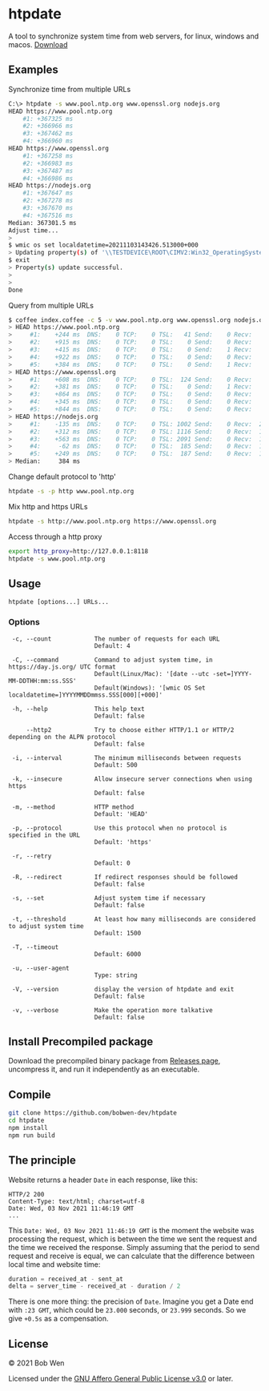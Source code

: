# htpdate

A tool to synchronize system time from web servers, for linux, windows and macos. [Download](https://github.com/bobwen-dev/htpdate/releases)

## Examples

Synchronize time from multiple URLs

```bash
C:\> htpdate -s www.pool.ntp.org www.openssl.org nodejs.org
HEAD https://www.pool.ntp.org
    #1: +367325 ms
    #2: +366966 ms
    #3: +367462 ms
    #4: +366960 ms
HEAD https://www.openssl.org
    #1: +367258 ms
    #2: +366983 ms
    #3: +367487 ms
    #4: +366986 ms
HEAD https://nodejs.org
    #1: +367647 ms
    #2: +367278 ms
    #3: +367670 ms
    #4: +367516 ms
Median: 367301.5 ms
Adjust time...
>
$ wmic os set localdatetime=20211103143426.513000+000
> Updating property(s) of '\\TESTDEVICE\ROOT\CIMV2:Win32_OperatingSystem=@'
$ exit
> Property(s) update successful.
>
>
Done
```

Query from multiple URLs

```bash
$ coffee index.coffee -c 5 -v www.pool.ntp.org www.openssl.org nodejs.org
> HEAD https://www.pool.ntp.org
>     #1:    +244 ms  DNS:    0 TCP:    0 TSL:   41 Send:    0 Recv:   76
>     #2:    +915 ms  DNS:    0 TCP:    0 TSL:    0 Send:    0 Recv:   77
>     #3:    +415 ms  DNS:    0 TCP:    0 TSL:    0 Send:    1 Recv:   75
>     #4:    +922 ms  DNS:    0 TCP:    0 TSL:    0 Send:    0 Recv:   62
>     #5:    +384 ms  DNS:    0 TCP:    0 TSL:    0 Send:    1 Recv:   75
> HEAD https://www.openssl.org
>     #1:    +608 ms  DNS:    0 TCP:    0 TSL:  124 Send:    0 Recv:   57
>     #2:    +381 ms  DNS:    0 TCP:    0 TSL:    0 Send:    1 Recv:   58
>     #3:    +864 ms  DNS:    0 TCP:    0 TSL:    0 Send:    0 Recv:   61
>     #4:    +345 ms  DNS:    0 TCP:    0 TSL:    0 Send:    0 Recv:   63
>     #5:    +844 ms  DNS:    0 TCP:    0 TSL:    0 Send:    0 Recv:   56
> HEAD https://nodejs.org
>     #1:    -135 ms  DNS:    0 TCP:    0 TSL: 1002 Send:    0 Recv:  202
>     #2:    +312 ms  DNS:    0 TCP:    0 TSL: 1116 Send:    0 Recv:  193
>     #3:    +563 ms  DNS:    0 TCP:    0 TSL: 2091 Send:    0 Recv:  193
>     #4:     -62 ms  DNS:    0 TCP:    0 TSL:  185 Send:    0 Recv:  189
>     #5:    +249 ms  DNS:    0 TCP:    0 TSL:  187 Send:    0 Recv:  189
> Median:     384 ms
```

Change default protocol to 'http'

```bash
htpdate -s -p http www.pool.ntp.org
```

Mix http and https URLs

```bash
htpdate -s http://www.pool.ntp.org https://www.openssl.org
```

Access through a http proxy

```bash
export http_proxy=http://127.0.0.1:8118
htpdate -s www.pool.ntp.org
```

## Usage

`htpdate [options...] URLs...`

### Options

```text
 -c, --count            The number of requests for each URL
                        Default: 4

 -C, --command          Command to adjust system time, in https://day.js.org/ UTC format
                        Default(Linux/Mac): '[date --utc -set=]YYYY-MM-DDTHH:mm:ss.SSS'
                        Default(Windows): '[wmic OS Set localdatetime=]YYYYMMDDmmss.SSS[000][+000]'

 -h, --help             This help text
                        Default: false

     --http2            Try to choose either HTTP/1.1 or HTTP/2 depending on the ALPN protocol
                        Default: false

 -i, --interval         The minimum milliseconds between requests
                        Default: 500

 -k, --insecure         Allow insecure server connections when using https
                        Default: false

 -m, --method           HTTP method
                        Default: 'HEAD'

 -p, --protocol         Use this protocol when no protocol is specified in the URL
                        Default: 'https'

 -r, --retry
                        Default: 0

 -R, --redirect         If redirect responses should be followed
                        Default: false

 -s, --set              Adjust system time if necessary
                        Default: false

 -t, --threshold        At least how many milliseconds are considered to adjust system time
                        Default: 1500

 -T, --timeout
                        Default: 6000

 -u, --user-agent
                        Type: string

 -V, --version          display the version of htpdate and exit
                        Default: false

 -v, --verbose          Make the operation more talkative
                        Default: false
```

## Install Precompiled package

Download the precompiled binary package from [Releases page](https://github.com/bobwen-dev/htpdate/releases), uncompress it, and run it independently as an executable.

## Compile

```bash
git clone https://github.com/bobwen-dev/htpdate
cd htpdate
npm install
npm run build
```

## The principle

Website returns a header `Date` in each response, like this:

```
HTTP/2 200
Content-Type: text/html; charset=utf-8
Date: Wed, 03 Nov 2021 11:46:19 GMT
...
```

This `Date: Wed, 03 Nov 2021 11:46:19 GMT` is the moment the website was processing the request, which is between the time we sent the request and the time we received the response. Simply assuming that the period to send request and receive is equal, we can calculate that the difference between local time and website time:

```js
duration = received_at - sent_at
delta = server_time - received_at - duration / 2
```

There is one more thing: the precision of `Date`. Imagine you get a Date end with `:23 GMT`, which could be `23.000` seconds, or `23.999` seconds. So we give `+0.5s` as a compensation.

## License

© 2021 Bob Wen

Licensed under the [GNU Affero General Public License v3.0](https://www.gnu.org/licenses/agpl-3.0.en.html) or later.
